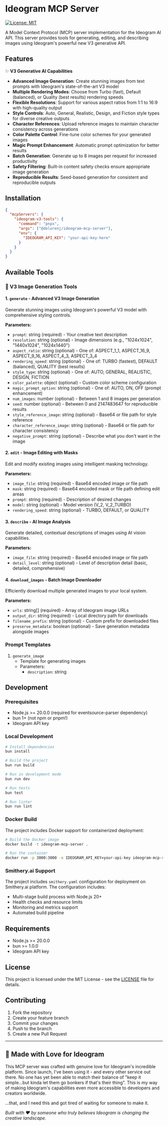 # Ideogram MCP Server

[![License: MIT](https://img.shields.io/badge/License-MIT-yellow.svg)](https://opensource.org/licenses/MIT)

A Model Context Protocol (MCP) server implementation for the Ideogram AI API. This server provides tools for generating, editing, and describing images using Ideogram's powerful new V3 generative API.

## Features

✨ **V3 Generative AI Capabilities**
- **Advanced Image Generation**: Create stunning images from text prompts with Ideogram's state-of-the-art V3 model
- **Multiple Rendering Modes**: Choose from Turbo (fast), Default (balanced), or Quality (best results) rendering speeds
- **Flexible Resolutions**: Support for various aspect ratios from 1:1 to 16:9 with high-quality output
- **Style Controls**: Auto, General, Realistic, Design, and Fiction style types for diverse creative outputs
- **Character References**: Upload reference images to maintain character consistency across generations
- **Color Palette Control**: Fine-tune color schemes for your generated images
- **Magic Prompt Enhancement**: Automatic prompt optimization for better results
- **Batch Generation**: Generate up to 8 images per request for increased productivity
- **Safety Filtering**: Built-in content safety checks ensure appropriate image generation
- **Reproducible Results**: Seed-based generation for consistent and reproducible outputs

## Installation



```json
{
  "mcpServers": {
    "ideogram-v3-tools": {
      "command": "pnpx",
      "args": ["@delorenj/ideogram-mcp-server"],
      "env": {
        "IDEOGRAM_API_KEY": "your-api-key-here"
      }
    }
  }
}
```


## Available Tools

### 🎨 V3 Image Generation Tools

#### 1. `generate` - Advanced V3 Image Generation
Generate stunning images using Ideogram's powerful V3 model with comprehensive styling controls.

**Parameters:**
- `prompt`: string (required) - Your creative text description
- `resolution`: string (optional) - Image dimensions (e.g., "1024x1024", "1440x1024", "1024x1440")
- `aspect_ratio`: string (optional) - One of: ASPECT_1_1, ASPECT_16_9, ASPECT_9_16, ASPECT_4_3, ASPECT_3_4
- `rendering_speed`: string (optional) - One of: TURBO (fastest), DEFAULT (balanced), QUALITY (best results)
- `style_type`: string (optional) - One of: AUTO, GENERAL, REALISTIC, DESIGN, FICTION
- `color_palette`: object (optional) - Custom color scheme configuration
- `magic_prompt_option`: string (optional) - One of: AUTO, ON, OFF (prompt enhancement)
- `num_images`: number (optional) - Between 1 and 8 images per generation
- `seed`: number (optional) - Between 0 and 2147483647 for reproducible results
- `style_reference_image`: string (optional) - Base64 or file path for style reference
- `character_reference_image`: string (optional) - Base64 or file path for character consistency
- `negative_prompt`: string (optional) - Describe what you don't want in the image

#### 2. `edit` - Image Editing with Masks
Edit and modify existing images using intelligent masking technology.

**Parameters:**
- `image_file`: string (required) - Base64 encoded image or file path
- `mask`: string (required) - Base64 encoded mask or file path defining edit areas
- `prompt`: string (required) - Description of desired changes
- `model`: string (optional) - Model version (V_2, V_2_TURBO)
- `rendering_speed`: string (optional) - TURBO, DEFAULT, or QUALITY

#### 3. `describe` - AI Image Analysis
Generate detailed, contextual descriptions of images using AI vision capabilities.

**Parameters:**
- `image_file`: string (required) - Base64 encoded image or file path
- `detail_level`: string (optional) - Level of description detail (basic, detailed, comprehensive)

#### 4. `download_images` - Batch Image Downloader
Efficiently download multiple generated images to your local system.

**Parameters:**
- `urls`: string[] (required) - Array of Ideogram image URLs
- `output_dir`: string (required) - Local directory path for downloads
- `filename_prefix`: string (optional) - Custom prefix for downloaded files
- `preserve_metadata`: boolean (optional) - Save generation metadata alongside images

### Prompt Templates

1. `generate_image`
   - Template for generating images
   - Parameters:
     - `description`: string

## Development

### Prerequisites
- Node.js >= 20.0.0 (required for eventsource-parser dependency)
- bun 1+ (not npm or pnpm!)
- Ideogram API key

### Local Development
```bash
# Install dependencies
bun install

# Build the project
bun run build

# Run in development mode
bun run dev

# Run tests
bun test

# Run linter
bun run lint
```

### Docker Build
The project includes Docker support for containerized deployment:

```bash
# Build the Docker image
docker build -t ideogram-mcp-server .

# Run the container
docker run -p 3000:3000 -e IDEOGRAM_API_KEY=your-api-key ideogram-mcp-server
```

### Smithery.ai Support
The project includes `smithery.yaml` configuration for deployment on Smithery.ai platform. The configuration includes:
- Multi-stage build process with Node.js 20+
- Health checks and resource limits
- Monitoring and metrics support
- Automated build pipeline

## Requirements

- Node.js >= 20.0.0
- bun >= 1.0.0
- Ideogram API key

## License

This project is licensed under the MIT License - see the [LICENSE](LICENSE) file for details.

## Contributing

1. Fork the repository
2. Create your feature branch
3. Commit your changes
4. Push to the branch
5. Create a new Pull Request

---

## 💝 Made with Love for Ideogram

This MCP server was crafted with genuine love for Ideogram's incredible platform. Since launch, I've been using it - and every other service out there. No one has yet been able to match their balance of "keep it simple...but kinda let them go bonkers if that's their thing". This is my way of making Ideogram's capabilities even more accessible to developers and creators worldwide.

...that, and I need this and got tired of waiting for someone to make it.

*Built with ❤️ by someone who truly believes Ideogram is changing the creative landscape.*
